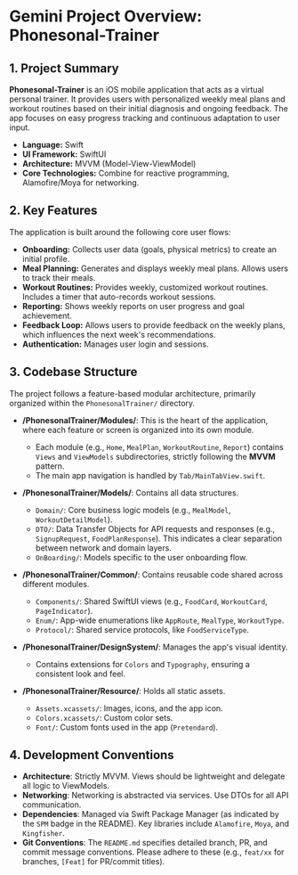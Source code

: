 # Gemini Project Overview: Phonesonal-Trainer

## 1. Project Summary

**Phonesonal-Trainer** is an iOS mobile application that acts as a virtual personal trainer. It provides users with personalized weekly meal plans and workout routines based on their initial diagnosis and ongoing feedback. The app focuses on easy progress tracking and continuous adaptation to user input.

- **Language:** Swift
- **UI Framework:** SwiftUI
- **Architecture:** MVVM (Model-View-ViewModel)
- **Core Technologies:** Combine for reactive programming, Alamofire/Moya for networking.

## 2. Key Features

The application is built around the following core user flows:

- **Onboarding:** Collects user data (goals, physical metrics) to create an initial profile.
- **Meal Planning:** Generates and displays weekly meal plans. Allows users to track their meals.
- **Workout Routines:** Provides weekly, customized workout routines. Includes a timer that auto-records workout sessions.
- **Reporting:** Shows weekly reports on user progress and goal achievement.
- **Feedback Loop:** Allows users to provide feedback on the weekly plans, which influences the next week's recommendations.
- **Authentication:** Manages user login and sessions.

## 3. Codebase Structure

The project follows a feature-based modular architecture, primarily organized within the `PhonesonalTrainer/` directory.

- **/PhonesonalTrainer/Modules/**: This is the heart of the application, where each feature or screen is organized into its own module.
    - Each module (e.g., `Home`, `MealPlan`, `WorkoutRoutine`, `Report`) contains `Views` and `ViewModels` subdirectories, strictly following the **MVVM** pattern.
    - The main app navigation is handled by `Tab/MainTabView.swift`.

- **/PhonesonalTrainer/Models/**: Contains all data structures.
    - `Domain/`: Core business logic models (e.g., `MealModel`, `WorkoutDetailModel`).
    - `DTO/`: Data Transfer Objects for API requests and responses (e.g., `SignupRequest`, `FoodPlanResponse`). This indicates a clear separation between network and domain layers.
    - `OnBoarding/`: Models specific to the user onboarding flow.

- **/PhonesonalTrainer/Common/**: Contains reusable code shared across different modules.
    - `Components/`: Shared SwiftUI views (e.g., `FoodCard`, `WorkoutCard`, `PageIndicator`).
    - `Enum/`: App-wide enumerations like `AppRoute`, `MealType`, `WorkoutType`.
    - `Protocol/`: Shared service protocols, like `FoodServiceType`.

- **/PhonesonalTrainer/DesignSystem/**: Manages the app's visual identity.
    - Contains extensions for `Colors` and `Typography`, ensuring a consistent look and feel.

- **/PhonesonalTrainer/Resource/**: Holds all static assets.
    - `Assets.xcassets/`: Images, icons, and the app icon.
    - `Colors.xcassets/`: Custom color sets.
    - `Font/`: Custom fonts used in the app (`Pretendard`).

## 4. Development Conventions

- **Architecture**: Strictly MVVM. Views should be lightweight and delegate all logic to ViewModels.
- **Networking**: Networking is abstracted via services. Use DTOs for all API communication.
- **Dependencies**: Managed via Swift Package Manager (as indicated by the `SPM` badge in the README). Key libraries include `Alamofire`, `Moya`, and `Kingfisher`.
- **Git Conventions**: The `README.md` specifies detailed branch, PR, and commit message conventions. Please adhere to these (e.g., `feat/xx` for branches, `[Feat]` for PR/commit titles).
